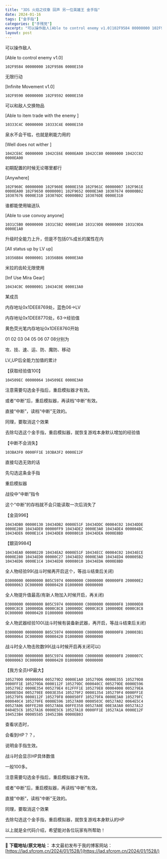 ```yaml
---
title: "3DS 火焰之纹章 回声 另一位英雄王 金手指"
date: 2024-01-16
tags: ["金手指"]
categories: ["手残党"]
excerpt: "可以操作敌人[Able to control enemy v1.0]102F9584 00000000 102F9586 0000E150 无限行动[Infinite Movement v1.0]102F9590 00000000 102F9592 0000E150 可以和敌人交换物品[Able t&hellip;"
layout: post
---
```


 <p>可以操作敌人</p><p>[Able to control enemy v1.0]</p><pre><code>102F9584 00000000 102F9586 0000E150 </code></pre><p>无限行动</p><p>[Infinite Movement v1.0]</p><pre><code>102F9590 00000000 102F9592 0000E150 </code></pre><p>可以和敌人交换物品</p><p>[Able to item trade with the enemy ]</p><pre><code>10333C4C 00000000 10333C4E 0000E150 </code></pre><p>泉水不会干枯，也就是刷能力用的</p><p>[Well does not wither ]</p><pre><code>1042CE6C 00000000 1042CE6E 0000EA00 1042CC80 00000000 1042CC82 0000EA00 </code></pre><p>初期配置的时候无论哪里都行</p><p>[Anywhere]</p><pre><code>102F960C 00000000 102F960E 0000E150 102F961C 00000007 102F961E 0000EA00 102F9650 00000001 102F9652 0000E3A0 10307674 00000B02 10307676 0000E310 103076DC 00000B02 103076DE 0000E310 </code></pre><p>谁都能使用输送队</p><p>[Able to use convoy anyone]</p><pre><code>1031C5B0 00000000 1031C5B2 0000E1A0 1031C9D8 00000000 1031C9DA 0000E1A0 </code></pre><p>升级时全能力上升，但是不包括0%成长的属性在内</p><p>[All status up by LV up]</p><pre><code>10356B84 00000001 10356B86 0000E3A0 </code></pre><p>米拉的齿轮无限使用</p><p>[Inf Use Mira Gear]</p><pre><code>10434C0C 00000001 10434C0E 000013A0 </code></pre><p>某成员</p><p>内存地址0x1DEE8769处，蓝色06-&gt;LV</p><p>内存地址0x1DEE8770处，63-&gt;经验值</p><p>黄色荧光笔内存地址0x1DEE8760开始</p><p>01 02 03 04 05 06 07 08分别为</p><p>攻、技、速、运、防、魔防、移动</p><p>LV_UP后全能力加值的累计</p><p>【获取经验值100】</p><pre><code>104509EC 00000064 104509EE 0000E3A0 </code></pre><p>注意需要勾选金手指后，重启模拟器才有效。</p><p>或者“中断”后，重启模拟器，再读档“中断”有效。</p><p>直接“中断”，读档“中断”无效的。</p><p>同理，要取消这个效果</p><p>去除勾选这个金手指，重启模拟器，就恢复游戏本身默认增加的经验值</p><p>【中断不会消失】</p><pre><code>103BA3F0 0000FF1E 103BA3F2 0000E12F </code></pre><p>直接勾选无效的话</p><p>先勾选这条金手指</p><p>重启模拟器</p><p>战役中“中断”指令</p><p>这个“中断”的存档就不会只能读取一次后消失了</p><p>【金貨996】</p><pre><code>10434DB0 00000130 10434DB2 0000E51F 10434DDC 00004C02 10434DDE 0000E280 10434DE0 00000FF9 10434DE2 0000E3A0 10434DE4 000004BC 10434DE6 0000E1C4 10434DE8 00008010 10434DEA 0000E8BD </code></pre><p>【銀貨9984】</p><pre><code>10434EA0 00000220 10434EA2 0000E51F 10434ECC 00004C02 10434ECE 0000E280 10434ED0 00000C27 10434ED2 0000E3A0 10434ED4 000005B2 10434ED6 0000E1C4 10434ED8 00008010 10434EDA 0000E8BD </code></pre><p>全人物经验99(战斗时候再开启这个，等战斗结束后关闭)</p><pre><code>D3000000 00000000 B05C5974 00000000 C0000000 000000F8 200000E2 00000063 DC000000 00000420 D1000000 00000000 </code></pre><p>全人物提升值最高(有新人物加入时候开启，再关闭)</p><pre><code>D3000000 00000000 B05C5974 00000000 C0000000 000000F8 100000D8 0000C8C8 100000DA 0000C8C8 100000DC 0000C8C8 100000DE 0000C8C8 DC000000 00000420 D1000000 00000000 </code></pre><p>全人物武器经验100(战斗时候有装备新武器，再开启，等战斗结束后关闭)</p><pre><code>D3000000 00000000 B05C5974 00000000 C0000000 000000F8 200003B1 00000064 DC000000 00000420 D1000000 00000000 </code></pre><p>战斗时全人物击败数99(战斗时候开启再关闭可以)</p><pre><code>D3000000 00000000 B05C5974 00000000 C0000000 000000F8 2000007C 00000063 DC000000 00000420 D1000000 00000000 </code></pre><p>【我方全员HP最大】</p><pre><code>105279D0 00000004 005279D2 0000E1A0 105279D6 0000E355 105279D8 0000FF1E 105279DA 0000112F 105279DC 000040CC 005279DE 0000E596 105279E2 0000E354 005279E4 012FFF1E 105279E8 00004008 005279EA 0000E5D4 005279EE 0003E354 105279F2 00001354 105279F4 0000FF1E 105279F6 0000112F 105279F8 000050FF 105279FA 0000E3A0 105279FC 000040C4 105279FE 0000E596 10527A00 0000503C 00527A02 0064E5C4 00527A06 00FFE280 00527A0A 00FFE350 00527A0E 00E3A3A0 00527A12 0404E5C6 10527A16 0000E5C6 10527A18 0000FF1E 10527A1A 0000E12F 104523B4 00005585 104523B6 0000EB03 </code></pre><p>查看状态时，</p><p>会看到HP？？，</p><p>说明金手指生效。</p><p>战斗时会显示HP具体数值</p><p>一般100多。</p><p>注意需要勾选金手指后，重启模拟器才有效。</p><p>或者“中断”后，重启模拟器，再读档“中断”有效。</p><p>直接“中断”，读档“中断”无效的。</p><p>同理，要取消这个效果</p><p>去除勾选这个金手指，重启模拟器，就恢复游戏本身默认的HP</p><p>以上就是全代码介绍，希望能对各位玩家有所帮助！</p> </div> 

---
📖 **下载地址/原文地址：** 本文最初发布于我的博客网站：[https://lad.sfcrom.cn/2024/01/1528/](https://lad.sfcrom.cn/2024/01/1528/)
